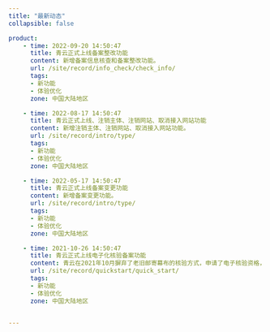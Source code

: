 ```yaml
---
title: "最新动态"
collapsible: false

product:
    - time: 2022-09-20 14:50:47
      title: 青云正式上线备案整改功能
      content: 新增备案信息核查和备案整改功能。
      url: /site/record/info_check/check_info/
      tags:
      - 新功能
      - 体验优化
      zone: 中国大陆地区

    - time: 2022-08-17 14:50:47
      title: 青云正式上线、注销主体、注销网站、取消接入网站功能
      content: 新增注销主体、注销网站、取消接入网站功能。
      url: /site/record/intro/type/
      tags:
      - 新功能
      - 体验优化
      zone: 中国大陆地区

    - time: 2022-05-17 14:50:47
      title: 青云正式上线备案变更功能
      content: 新增备案变更功能。
      url: /site/record/intro/type/
      tags:
      - 新功能
      - 体验优化
      zone: 中国大陆地区

    - time: 2021-10-26 14:50:47
      title: 青云正式上线电子化核验备案功能
      content: 青云在2021年10月摒弃了老旧邮寄幕布的核验方式，申请了电子核验资格，备案流程全面升级，采用电子核验方式，帮助用户更便捷的申请备案，节省备案时间。<br>新的备案系统支持以下备案类型：首次备案、新增网站、新增接入；其他备案类型将陆续上线。
      url: /site/record/quickstart/quick_start/
      tags:
      - 新功能
      - 体验优化
      zone: 中国大陆地区


---
```


<!-- 设置上述参数可生成产品动态页  -->